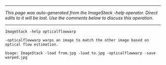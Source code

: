 
---

_This page was auto-generated from the ImageStack -help operator. Direct edits to it will be lost. Use the comments below to discuss this operation._

---

```
ImageStack -help opticalflowwarp

-opticalflowwarp warps an image to match the other image based on 
optical flow estimation. 

Usage: ImageStack -load from.jpg -load to.jpg -opticalflowwarp -save warped.jpg

```